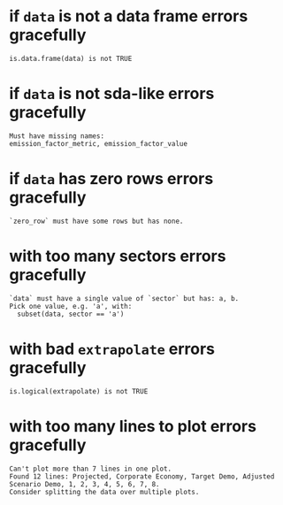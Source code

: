 # if `data` is not a data frame errors gracefully

    is.data.frame(data) is not TRUE

# if `data` is not sda-like errors gracefully

    Must have missing names:
    emission_factor_metric, emission_factor_value

# if `data` has zero rows errors gracefully

    `zero_row` must have some rows but has none.

# with too many sectors errors gracefully

    `data` must have a single value of `sector` but has: a, b.
    Pick one value, e.g. 'a', with:
      subset(data, sector == 'a')

# with bad `extrapolate` errors gracefully

    is.logical(extrapolate) is not TRUE

# with too many lines to plot errors gracefully

    Can't plot more than 7 lines in one plot.
    Found 12 lines: Projected, Corporate Economy, Target Demo, Adjusted Scenario Demo, 1, 2, 3, 4, 5, 6, 7, 8.
    Consider splitting the data over multiple plots.

